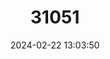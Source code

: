 ---
title: "31051"
category: "Dacrydium nausoriense"
draft: false
date: 2024-02-22 13:03:50
languages:
  Fijian: ["Tangitangi", "Yaka"]
---